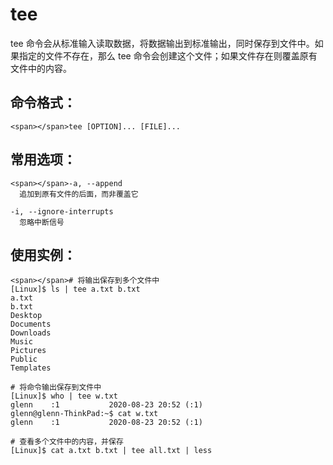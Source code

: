 # tee

tee 命令会从标准输入读取数据，将数据输出到标准输出，同时保存到文件中。如果指定的文件不存在，那么 tee 命令会创建这个文件；如果文件存在则覆盖原有文件中的内容。

## 命令格式：

```
<span></span>tee [OPTION]... [FILE]...
```

## 常用选项：

```
<span></span>-a, --append
  追加到原有文件的后面，而非覆盖它

-i, --ignore-interrupts
  忽略中断信号
```

## 使用实例：

```
<span></span># 将输出保存到多个文件中
[Linux]$ ls | tee a.txt b.txt
a.txt
b.txt
Desktop
Documents
Downloads
Music
Pictures
Public
Templates

# 将命令输出保存到文件中
[Linux]$ who | tee w.txt
glenn    :1           2020-08-23 20:52 (:1)
glenn@glenn-ThinkPad:~$ cat w.txt
glenn    :1           2020-08-23 20:52 (:1)

# 查看多个文件中的内容，并保存
[Linux]$ cat a.txt b.txt | tee all.txt | less
```

‍
